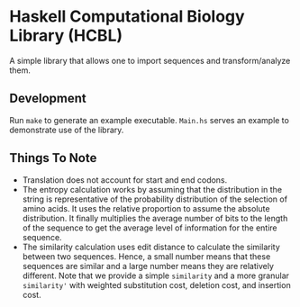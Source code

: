 # Haskell Computational Biology Library (HCBL)

A simple library that allows one to import sequences and transform/analyze them.

## Development

Run `make` to generate an example executable. `Main.hs` serves an example to demonstrate
use of the library.

## Things To Note

- Translation does not account for start and end codons.
- The entropy calculation works by assuming that the distribution in the
string is representative of the probability distribution of the selection of
amino acids. It uses the relative proportion to assume the absolute distribution.
It finally multiplies the average number of bits to the length of the 
sequence to get the average level of information for the entire sequence.
- The similarity calculation uses edit distance to calculate the similarity between
two sequences. Hence, a small number means that these sequences are similar and a large
number means they are relatively different. Note that we provide a simple `similarity` and
a more granular `similarity'` with weighted substitution cost, deletion cost, and insertion cost.

